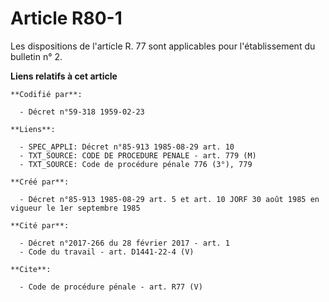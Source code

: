 # Article R80-1

Les dispositions de l'article R. 77 sont applicables pour l'établissement du bulletin n° 2.

**Liens relatifs à cet article**

	**Codifié par**:

	  - Décret n°59-318 1959-02-23

	**Liens**:

	  - SPEC_APPLI: Décret n°85-913 1985-08-29 art. 10
	  - TXT_SOURCE: CODE DE PROCEDURE PENALE - art. 779 (M)
	  - TXT_SOURCE: Code de procédure pénale 776 (3°), 779

	**Créé par**:

	  - Décret n°85-913 1985-08-29 art. 5 et art. 10 JORF 30 août 1985 en vigueur le 1er septembre 1985

	**Cité par**:

	  - Décret n°2017-266 du 28 février 2017 - art. 1
	  - Code du travail - art. D1441-22-4 (V)

	**Cite**:

	  - Code de procédure pénale - art. R77 (V)
